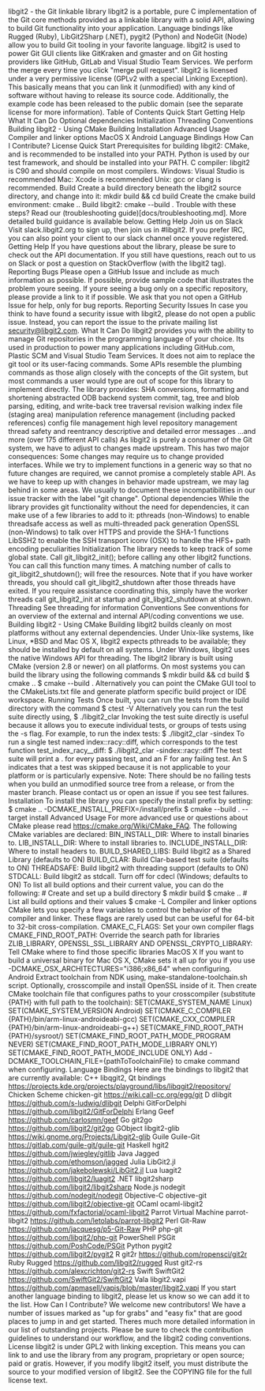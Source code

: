 libgit2 - the Git linkable library libgit2 is a portable, pure C implementation of the Git core methods provided as a linkable library with a solid API, allowing to build Git functionality into your application. Language bindings like Rugged (Ruby), LibGit2Sharp (.NET), pygit2 (Python) and NodeGit (Node) allow you to build Git tooling in your favorite language. libgit2 is used to power Git GUI clients like GitKraken and gmaster and on Git hosting providers like GitHub, GitLab and Visual Studio Team Services. We perform the merge every time you click "merge pull request". libgit2 is licensed under a very permissive license (GPLv2 with a special Linking Exception). This basically means that you can link it (unmodified) with any kind of software without having to release its source code. Additionally, the example code has been released to the public domain (see the separate license for more information). Table of Contents Quick Start Getting Help What It Can Do Optional dependencies Initialization Threading Conventions Building libgit2 - Using CMake Building Installation Advanced Usage Compiler and linker options MacOS X Android Language Bindings How Can I Contribute? License Quick Start Prerequisites for building libgit2: CMake, and is recommended to be installed into your PATH. Python is used by our test framework, and should be installed into your PATH. C compiler: libgit2 is C90 and should compile on most compilers. Windows: Visual Studio is recommended Mac: Xcode is recommended Unix: gcc or clang is recommended. Build Create a build directory beneath the libgit2 source directory, and change into it: mkdir build && cd build Create the cmake build environment: cmake .. Build libgit2: cmake --build . Trouble with these steps? Read our (troubleshooting guide)[docs/troubleshooting.md]. More detailed build guidance is available below. Getting Help Join us on Slack Visit slack.libgit2.org to sign up, then join us in #libgit2. If you prefer IRC, you can also point your client to our slack channel once youve registered. Getting Help If you have questions about the library, please be sure to check out the API documentation. If you still have questions, reach out to us on Slack or post a question on StackOverflow (with the libgit2 tag). Reporting Bugs Please open a GitHub Issue and include as much information as possible. If possible, provide sample code that illustrates the problem youre seeing. If youre seeing a bug only on a specific repository, please provide a link to it if possible. We ask that you not open a GitHub Issue for help, only for bug reports. Reporting Security Issues In case you think to have found a security issue with libgit2, please do not open a public issue. Instead, you can report the issue to the private mailing list security@libgit2.com. What It Can Do libgit2 provides you with the ability to manage Git repositories in the programming language of your choice. Its used in production to power many applications including GitHub.com, Plastic SCM and Visual Studio Team Services. It does not aim to replace the git tool or its user-facing commands. Some APIs resemble the plumbing commands as those align closely with the concepts of the Git system, but most commands a user would type are out of scope for this library to implement directly. The library provides: SHA conversions, formatting and shortening abstracted ODB backend system commit, tag, tree and blob parsing, editing, and write-back tree traversal revision walking index file (staging area) manipulation reference management (including packed references) config file management high level repository management thread safety and reentrancy descriptive and detailed error messages ...and more (over 175 different API calls) As libgit2 is purely a consumer of the Git system, we have to adjust to changes made upstream. This has two major consequences: Some changes may require us to change provided interfaces. While we try to implement functions in a generic way so that no future changes are required, we cannot promise a completely stable API. As we have to keep up with changes in behavior made upstream, we may lag behind in some areas. We usually to document these incompatibilities in our issue tracker with the label "git change". Optional dependencies While the library provides git functionality without the need for dependencies, it can make use of a few libraries to add to it: pthreads (non-Windows) to enable threadsafe access as well as multi-threaded pack generation OpenSSL (non-Windows) to talk over HTTPS and provide the SHA-1 functions LibSSH2 to enable the SSH transport iconv (OSX) to handle the HFS+ path encoding peculiarities Initialization The library needs to keep track of some global state. Call git_libgit2_init(); before calling any other libgit2 functions. You can call this function many times. A matching number of calls to git_libgit2_shutdown(); will free the resources. Note that if you have worker threads, you should call git_libgit2_shutdown after those threads have exited. If you require assistance coordinating this, simply have the worker threads call git_libgit2_init at startup and git_libgit2_shutdown at shutdown. Threading See threading for information Conventions See conventions for an overview of the external and internal API/coding conventions we use. Building libgit2 - Using CMake Building libgit2 builds cleanly on most platforms without any external dependencies. Under Unix-like systems, like Linux, *BSD and Mac OS X, libgit2 expects pthreads to be available; they should be installed by default on all systems. Under Windows, libgit2 uses the native Windows API for threading. The libgit2 library is built using CMake (version 2.8 or newer) on all platforms. On most systems you can build the library using the following commands $ mkdir build && cd build $ cmake .. $ cmake --build . Alternatively you can point the CMake GUI tool to the CMakeLists.txt file and generate platform specific build project or IDE workspace. Running Tests Once built, you can run the tests from the build directory with the command $ ctest -V Alternatively you can run the test suite directly using, $ ./libgit2_clar Invoking the test suite directly is useful because it allows you to execute individual tests, or groups of tests using the -s flag. For example, to run the index tests: $ ./libgit2_clar -sindex To run a single test named index::racy::diff, which corresponds to the test function test_index_racy__diff: $ ./libgit2_clar -sindex::racy::diff The test suite will print a . for every passing test, and an F for any failing test. An S indicates that a test was skipped because it is not applicable to your platform or is particularly expensive. Note: There should be no failing tests when you build an unmodified source tree from a release, or from the master branch. Please contact us or open an issue if you see test failures. Installation To install the library you can specify the install prefix by setting: $ cmake .. -DCMAKE_INSTALL_PREFIX=/install/prefix $ cmake --build . --target install Advanced Usage For more advanced use or questions about CMake please read https://cmake.org/Wiki/CMake_FAQ. The following CMake variables are declared: BIN_INSTALL_DIR: Where to install binaries to. LIB_INSTALL_DIR: Where to install libraries to. INCLUDE_INSTALL_DIR: Where to install headers to. BUILD_SHARED_LIBS: Build libgit2 as a Shared Library (defaults to ON) BUILD_CLAR: Build Clar-based test suite (defaults to ON) THREADSAFE: Build libgit2 with threading support (defaults to ON) STDCALL: Build libgit2 as stdcall. Turn off for cdecl (Windows; defaults to ON) To list all build options and their current value, you can do the following: # Create and set up a build directory $ mkdir build $ cmake .. # List all build options and their values $ cmake -L Compiler and linker options CMake lets you specify a few variables to control the behavior of the compiler and linker. These flags are rarely used but can be useful for 64-bit to 32-bit cross-compilation. CMAKE_C_FLAGS: Set your own compiler flags CMAKE_FIND_ROOT_PATH: Override the search path for libraries ZLIB_LIBRARY, OPENSSL_SSL_LIBRARY AND OPENSSL_CRYPTO_LIBRARY: Tell CMake where to find those specific libraries MacOS X If you want to build a universal binary for Mac OS X, CMake sets it all up for you if you use -DCMAKE_OSX_ARCHITECTURES="i386;x86_64" when configuring. Android Extract toolchain from NDK using, make-standalone-toolchain.sh script. Optionally, crosscompile and install OpenSSL inside of it. Then create CMake toolchain file that configures paths to your crosscompiler (substitute {PATH} with full path to the toolchain): SET(CMAKE_SYSTEM_NAME Linux) SET(CMAKE_SYSTEM_VERSION Android) SET(CMAKE_C_COMPILER {PATH}/bin/arm-linux-androideabi-gcc) SET(CMAKE_CXX_COMPILER {PATH}/bin/arm-linux-androideabi-g++) SET(CMAKE_FIND_ROOT_PATH {PATH}/sysroot/) SET(CMAKE_FIND_ROOT_PATH_MODE_PROGRAM NEVER) SET(CMAKE_FIND_ROOT_PATH_MODE_LIBRARY ONLY) SET(CMAKE_FIND_ROOT_PATH_MODE_INCLUDE ONLY) Add -DCMAKE_TOOLCHAIN_FILE={pathToToolchainFile} to cmake command when configuring. Language Bindings Here are the bindings to libgit2 that are currently available: C++ libqgit2, Qt bindings https://projects.kde.org/projects/playground/libs/libqgit2/repository/ Chicken Scheme chicken-git https://wiki.call-cc.org/egg/git D dlibgit https://github.com/s-ludwig/dlibgit Delphi GitForDelphi https://github.com/libgit2/GitForDelphi Erlang Geef https://github.com/carlosmn/geef Go git2go https://github.com/libgit2/git2go GObject libgit2-glib https://wiki.gnome.org/Projects/Libgit2-glib Guile Guile-Git https://gitlab.com/guile-git/guile-git Haskell hgit2 https://github.com/jwiegley/gitlib Java Jagged https://github.com/ethomson/jagged Julia LibGit2.jl https://github.com/jakebolewski/LibGit2.jl Lua luagit2 https://github.com/libgit2/luagit2 .NET libgit2sharp https://github.com/libgit2/libgit2sharp Node.js nodegit https://github.com/nodegit/nodegit Objective-C objective-git https://github.com/libgit2/objective-git OCaml ocaml-libgit2 https://github.com/fxfactorial/ocaml-libgit2 Parrot Virtual Machine parrot-libgit2 https://github.com/letolabs/parrot-libgit2 Perl Git-Raw https://github.com/jacquesg/p5-Git-Raw PHP php-git https://github.com/libgit2/php-git PowerShell PSGit https://github.com/PoshCode/PSGit Python pygit2 https://github.com/libgit2/pygit2 R git2r https://github.com/ropensci/git2r Ruby Rugged https://github.com/libgit2/rugged Rust git2-rs https://github.com/alexcrichton/git2-rs Swift SwiftGit2 https://github.com/SwiftGit2/SwiftGit2 Vala libgit2.vapi https://github.com/apmasell/vapis/blob/master/libgit2.vapi If you start another language binding to libgit2, please let us know so we can add it to the list. How Can I Contribute? We welcome new contributors! We have a number of issues marked as "up for grabs" and "easy fix" that are good places to jump in and get started. Theres much more detailed information in our list of outstanding projects. Please be sure to check the contribution guidelines to understand our workflow, and the libgit2 coding conventions. License libgit2 is under GPL2 with linking exception. This means you can link to and use the library from any program, proprietary or open source; paid or gratis. However, if you modify libgit2 itself, you must distribute the source to your modified version of libgit2. See the COPYING file for the full license text.